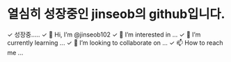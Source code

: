 # 열심히 성장중인 jinseob의 github입니다.

✓ 성장중.....
✓ 👋 Hi, I’m @jinseob102
✓ 👀 I’m interested in ...
✓ 🌱 I’m currently learning ...
✓ 💞️ I’m looking to collaborate on ...
✓ 📫 How to reach me ...



<!---
jinseob102/jinseob102 is a ✨ special ✨ repository because its `README.md` (this file) appears on your GitHub profile.
You can click the Preview link to take a look at your changes.
--->
